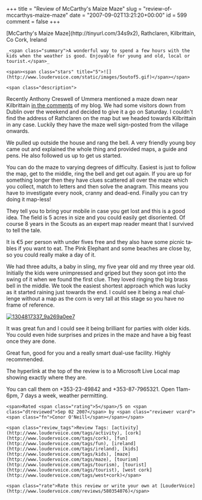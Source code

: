 +++
title = "Review of McCarthy's Maize Maze"
slug = "review-of-mccarthys-maize-maze"
date = "2007-09-02T13:21:20+00:00"
id = 599
comment = false
+++

<div lang="en" class="hreview">
    <span><span class="item vcard"><span class="fn org">[McCarthy's Maize Maze](http://tinyurl.com/34s9x2)</span>, <span class="street-address">Rathclaren</span>, <span class="locality">Kilbrittain</span>, <span class="region">Co Cork</span>,  <span class="country-name">Ireland</span></span></span>

    _<span class="summary">A wonderful way to spend a few hours with the kids when the weather is good. Enjoyable for young and old, local or tourist.</span>_

    <span><span class="stars" title="5">![](http://www.loudervoice.com/static/images/5outof5.gif)</span></span>

    <span class="description">

Recently Anthony Creswell of Ummera mentioned a maze down near Kilbrittain [in the comments](http://conoroneill.com/2007/08/15/worst-growing-season-evah/#comment-88356) of my blog. We had some visitors down from Dublin over the weekend and decided to give it a go on Saturday. I couldn't find the address of Rathclaren on the map but we headed towards Kilbrittain in any case. Luckily they have the maze well sign-posted from the village onwards.

We pulled up outside the house and rang the bell. A very friendly young boy came out and explained the whole thing and provided maps, a guide and pens. He also followed us up to get us started. 

You can do the maze to varying degrees of difficulty. Easiest is just to follow the map, get to the middle, ring the bell and get out again. If you are up for something longer then they have clues scattered all over the maze which you collect, match to letters and then solve the anagram. This means you have to investigate every nook, cranny and dead-end. Finally you can try doing it map-less!

They tell you to bring your mobile in case you get lost and this is a good idea. The field is 5 acres in size and you could easily get disoriented. Of course 8 years in the Scouts as an expert map reader meant that I survived to tell the tale.

It is €5 per person with under fives free and they also have some picnic tables if you want to eat. The Pink Elephant and some beaches are close by, so you could really make a day of it.

We had three adults, a baby in sling, my five year old and my three year old. Initially the kids were unimpressed and griped but they soon got into the swing of it when we found the first clue. They loved ringing the big brass bell in the middle. We took the easiest shortest approach which was lucky as it started raining just towards the end. I could see it being a real challenge without a map as the corn is very tall at this stage so you have no frame of reference.

[![1304817337_9a269a0ee7](/images/flickr/2024_download/1307120648_b487c2a9b5.jpg)](http://www.flickr.com/photos/bandon1/1307120648/ "Photo Sharing")

It was great fun and I could see it being brilliant for parties with older kids. You could even hide surprises and prizes in the maze and have a big feast once they are done.

Great fun, good for you and a really smart dual-use facility. Highly recommended. 

The hyperlink at the top of the review is to a Microsoft Live Local map showing exactly where they are. 

You can call them on +353-23-49842 and +353-87-7965321\. Open 11am-6pm, 7 days a week, weather permitting. 
</span>

    <span>Rated <span class="rating">5</span>/5 on <span class="dtreviewed">Sep 02 2007</span> by <span class="reviewer vcard"><span class="fn">Conor O'Neill</span></span></span>

    <span class="review_tags">Review Tags: [activity](http://www.loudervoice.com/tags/activity), [cork](http://www.loudervoice.com/tags/cork), [fun](http://www.loudervoice.com/tags/fun), [ireland](http://www.loudervoice.com/tags/ireland), [kids](http://www.loudervoice.com/tags/kids), [maze](http://www.loudervoice.com/tags/maze), [tourism](http://www.loudervoice.com/tags/tourism), [tourist](http://www.loudervoice.com/tags/tourist), [west cork](http://www.loudervoice.com/tags/west+cork)</span>

    <span class="rate">Rate this review or write your own at [LouderVoice](http://www.loudervoice.com/reviews/580354076)</span>
</div>
